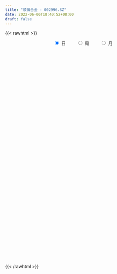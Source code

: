 ```yaml
---
title: "顺博合金 - 002996.SZ"
date: 2022-06-06T18:40:52+08:00
draft: false
---
```

{{< rawhtml >}}
    <div style="text-align: center">
        <label style="padding: 1rem;"><input style="margin-right: .5rem" type="radio" name="period" value="D" checked onclick="period_change(this)">日</label>
        <label style="padding: 1rem;"><input style="margin-right: .5rem" type="radio" name="period" value="W" onclick="period_change(this)">周</label>
        <label style="padding: 1rem;"><input style="margin-right: .5rem" type="radio" name="period" value="M" onclick="period_change(this)">月</label>
    </div>
    <div id="chart" style="height: 700px;"></div> 
    <script type="text/javascript">
        const D_v = [2733.96,729.08,572.99,708.54,6644.36,305342.7,49996.8,203120.93,155620.43,105103.65,80673.12,60086.41,136154.95,199960.83,151762.44,96057.38,71052.95,54129.95,92873.35,72675.43,66709.45,39332.47,35158.39,33979.36,33436.38,44708.33,45576.61,52160.25,48712.05,27599.07,24441.09,28839.08,30064.14,30427.24,29741.45,16918.26,20645.66,27736.25,26246.93,45329.72,25844.61,35291.08,77466.85,62648.15,37555.87,70631.22,126617.56,224898.18,146904.88,166022.27,200434.04,152338.29,140490.51,128274.13,82537.48,105362.67,79340.62,65694.83,56457.59,47836.77,110366.47,245767.55,260255.04,292910.01,308688.01,229892.31,179969.49,137395.48,149502.76,158699.51,94941.42,91974.64,83327.4,164663.15,214730.09,135499.15,107544.71,92409.7,83499.6,67931.76,212245.12,141381.23,83124.86,193374.87,162679.27,116795.17,94384.4,118614.71,90966.85,115088.71,55325.0,69348.6,56345.89,42026.91,39580.71,43647.16,55577.73,86123.73,58808.94,45896.82,42554.75,44570.16,32560.91,39983.91,34794.27,32159.32,43385.49,39933.98,51571.26,57798.31,71910.27,49515.0,56722.4,76095.3,119002.49,93887.51,70994.41,70475.38,58805.22,54331.84,85085.99,118428.87,201266.87,121940.17,87837.33,76269.12,88922.58,42641.68,21813.98,279312.67,222863.41,379098.58,163182.62,183851.33,6725.66,458722.29,301890.18,240595.05,323155.24,305208.73,259740.51,209325.82,287311.8,205174.8,232094.05,361366.07,322840.07,183612.0,150293.22,135631.64,148474.49,207967.04,149399.8,103610.27,146131.91,106962.82,100389.2,116655.8,132420.31,153964.62,140177.72,160016.17,109986.0,156276.86,172144.15,213029.06,155324.95,85905.35,142495.09,95338.56,79290.94,58597.49,65809.45,107186.51,75767.47,51614.63,54986.0,89473.12,170466.38,122364.73,100462.15,88156.91,61491.49,82150.8,68216.35,39720.98,37144.49,42909.4,38694.0,52512.2,47897.0,40804.2,26493.22,28920.31,30107.31,33468.0,36559.22,28069.91,28323.0,25658.0,39991.11,24807.0,35562.0,22951.0,29586.32,33271.07,45089.82,61063.91,75758.91,59053.0,41629.38,38597.46,45578.0,86247.31,52378.4,42616.24,52629.91,74831.4,89326.0,87520.31,132167.0,83308.49,44226.49,134845.56,95240.91,78985.0,57791.0,55229.91,48166.4,44538.0,48004.0,47296.91,71388.91,49762.91,130590.23,212202.76,190303.21,145492.44,94607.0,74235.83,85337.32,203663.83,149697.12,133772.92,149510.92,134638.52,163341.21,128226.73,111786.92,85652.9,147565.35,153758.0,181223.97,214407.53,274227.23,174231.57,95853.14,104578.63,73899.91,52635.91,80027.95,82722.22,88538.07,29968.96,58660.16,48932.0,35151.0,38671.0,35933.65,24123.99,35503.0,34781.0,31602.0,28326.87,28341.87,30446.87,42050.49,30817.71,36155.22,55783.65,37656.17,26151.0,32150.22,32083.0,23129.0,22486.0,25509.52,23175.49,20040.0,21742.0,27823.19,33848.0,34413.86,26767.66,49185.91,38152.0,32429.91,29872.0,42556.0,33186.49,58432.25,48645.04,39374.86,32936.0,34103.95,34124.05,23427.0,41928.0,42896.72,53807.0,36314.0,25861.91,26987.0,74779.95,45444.45,25492.0,61507.84,52052.0,45408.0,31284.0,26373.0,40838.0,25592.49,24002.96,25437.0,53962.41,41162.4,27131.0,27484.91,24130.96,22579.66,16440.4,27431.91,26388.91,56711.18,31124.66,28171.84,23014.75,18864.0,22996.0,31687.84,13147.0,22916.0,12294.91,23088.07,15922.82,15180.78,25457.0,38031.96,39171.82,26239.91,18391.87,25155.49,29922.0,25477.78,65448.98,44508.76,29293.0,31500.0,141103.72,153651.0,117148.91,88064.27,100931.4,92941.15,67727.49,50288.7,79102.24,54165.49,45961.63,35015.91,39417.0,64445.0,38378.88,34143.27,26654.71,27270.9,21237.9,17468.71,18294.71,16216.0,17847.0,18423.0,20618.0,27534.49,20277.0,17794.0,19537.0,17816.82,18253.0,19437.49,38490.82,23496.0,34719.2,33643.49,24902.49,28787.49,26501.97,30036.98,34827.05,29404.14,38358.31,46121.49,34539.4,28151.34,17105.0,14254.0,13263.49,33690.25,17813.07,28005.16,29886.0,14845.49,17981.16,13648.0,49203.0,63740.0,38941.0,24265.0,22589.0,21002.0,15239.71,17169.0,21390.0,27899.63,43266.0]
const D_histogram = [0.0,0.0772193732,0.2062725075,0.3695131967,0.5537169139,0.6763238911,0.5966393858,0.4223359555,0.1879674277,-0.0013535629,-0.1244322536,-0.2069140791,-0.1698104141,-0.121852194,-0.1286772997,-0.1557867585,-0.1555432663,-0.1709989093,-0.1497839733,-0.1657057901,-0.2030537026,-0.2546013202,-0.2785813535,-0.2712651867,-0.2351639523,-0.1855681786,-0.1552182995,-0.115832409,-0.1102360112,-0.1092677424,-0.1046202438,-0.0842701448,-0.0613344434,-0.0372024938,-0.0460480121,-0.0501056301,-0.0380718444,-0.0209635724,-0.0244981334,-0.0694480473,-0.1065710117,-0.0861832974,-0.0210486829,0.0413243366,0.0666937265,0.1273766485,0.1690695704,0.2473431036,0.2373021837,0.238263348,0.2857320974,0.2385958841,0.2317312884,0.201438429,0.1607809538,0.1236883142,0.0694327622,0.0013621538,-0.0392551865,-0.0834210107,-0.0232827849,0.107428016,0.284848063,0.3584265909,0.4311683086,0.3479798826,0.2229557057,0.1115788654,0.0692233493,-0.0733126393,-0.1886759545,-0.2505360962,-0.2967456577,-0.2234715152,-0.1284168944,-0.0767314083,-0.0930540062,-0.1132825854,-0.1786749367,-0.1211210504,-0.0198803333,-0.0662744373,0.0022346224,0.0108928035,0.0300603349,0.0087928981,-0.0392762664,-0.0472898368,-0.1209287285,-0.2583678254,-0.3348282088,-0.3504280491,-0.3798720519,-0.3696352811,-0.3316688183,-0.2979778988,-0.2393358399,-0.1650308026,-0.1431398187,-0.1159934902,-0.0867118963,-0.0912526767,-0.1095267046,-0.1288191114,-0.1066015687,-0.0816242901,-0.0624223407,-0.06302082,-0.0439459819,0.0082579433,0.0746420411,0.0901043639,0.1319844053,0.1809063778,0.2280743202,0.2634923019,0.2310143404,0.2088488448,0.1734112937,0.1719608358,0.1895824014,0.2095057973,0.2523243715,0.2383885808,0.1916201616,0.0892735788,0.1040340108,0.1994802666,0.3496133768,0.3741082193,0.4740719776,0.6258664217,0.8122507233,1.0220951301,1.2473538102,1.4829386937,1.3467818448,1.0008377578,0.8640888519,0.5866899423,0.2005154974,-0.0598282362,-0.1949726999,-0.3819619622,-0.363582802,-0.2836260275,-0.2917867135,-0.4179025429,-0.5580562021,-0.6243610017,-0.733930057,-0.6947211111,-0.7203626139,-0.7089984327,-0.6568269916,-0.6249885867,-0.5927373719,-0.5554616964,-0.4812632908,-0.3643789576,-0.3887717311,-0.3329853567,-0.3318561574,-0.2449488125,-0.1631581172,-0.0138235052,-0.0137454071,-0.0286954393,-0.0164778126,-0.0414417732,-0.0761819699,-0.0869751773,-0.1068837329,-0.2046086765,-0.2331990887,-0.2528031197,-0.2383673771,-0.1785589097,-0.0604929756,0.0006060748,0.0687438096,0.080766961,0.0721204601,0.0808018105,0.0250380011,-0.0242184333,-0.0597389259,-0.0604010839,-0.0581876347,-0.0286281562,-0.0689286932,-0.1367065253,-0.1738077979,-0.1580698888,-0.1275470842,-0.0903430969,-0.0660120975,-0.0630000098,-0.03954115,-0.0369532881,-0.0717491115,-0.0845927079,-0.1211015856,-0.1326011107,-0.1039076737,-0.0659674602,-0.0151356089,0.0277445694,0.0926858331,0.1155084953,0.135361254,0.116265413,0.1168893987,0.1525486239,0.1620015357,0.1248079412,0.1404527637,0.1753119019,0.1848875409,0.2204504403,0.2635531675,0.1566354658,0.1932319604,0.2440311963,0.2271229454,0.1387895276,0.1050907721,0.040154439,0.0119202081,-0.0365293043,-0.0848154762,-0.0990040616,-0.0589426691,-0.0564054371,0.0617304386,0.1330304659,0.2219879531,0.1509176143,0.0205790088,-0.0495010539,0.020891685,0.1111364941,0.1316207383,0.1459353787,0.1661490205,0.1541601838,0.0207944845,-0.0266271024,-0.100596941,-0.1207294372,-0.0866418855,-0.0316468891,0.0304508065,0.0515560109,0.1255161195,0.0644300742,0.0130143576,-0.0628597351,-0.0835727784,-0.0926863656,-0.1289403532,-0.2036235785,-0.317797864,-0.3664137109,-0.4471363412,-0.4699800167,-0.4427904225,-0.3782752922,-0.3522354902,-0.301733911,-0.2257344712,-0.1563682871,-0.0886960047,-0.0484051225,-0.0221727481,0.0105160103,-0.0017111328,0.0083319519,0.0056228765,-0.0419640522,-0.0940294909,-0.102562293,-0.0722796152,-0.055466943,-0.0242394015,-0.0008748913,0.0067657614,0.0328529975,0.0588489538,0.0839289946,0.1056525758,0.1232546268,0.145366028,0.1496680687,0.1830842082,0.1891834742,0.2048517275,0.2099131431,0.2209843454,0.2245275007,0.2443527461,0.2306674304,0.19680819,0.1643942489,0.1405924644,0.0969506609,0.0710200951,0.0478153944,0.0108340683,0.0271203536,0.0158895749,0.0173202794,0.017638007,0.0318793485,0.0170142824,0.0076207151,0.0193624037,0.0092300733,-0.0102732925,-0.0333280747,-0.0413698689,-0.0803292633,-0.1090002128,-0.1192603259,-0.1146185065,-0.075091472,-0.0577196425,-0.0384207789,-0.0360689665,-0.0252350157,-0.0306548719,-0.0248484839,-0.0052335062,0.0175528701,0.0506651613,0.0430877174,0.044129114,0.0306339864,0.0278105618,0.004957158,-0.0394747603,-0.0656563824,-0.1139766595,-0.1306223773,-0.1332647271,-0.1139242507,-0.0828359214,-0.035614341,0.0206013409,0.0724405348,0.0892979026,0.0990965364,0.0845860718,0.1019939035,0.1044391311,0.1277723463,0.1256691176,0.1240392407,0.1244233118,0.1544839156,0.1590976104,0.1714079148,0.1396430573,0.1256338218,0.1110761524,0.067328582,0.036781337,-0.0407724157,-0.1155507401,-0.1244175091,-0.1390870565,-0.1811965525,-0.2736223355,-0.295751967,-0.2828361851,-0.2390525699,-0.1904354877,-0.1523906085,-0.1168756378,-0.0890089716,-0.0703849448,-0.0558171995,-0.0584681856,-0.0422831836,-0.025255048,-0.0225734204,-0.0066368495,-0.0183123469,-0.0287718214,-0.0544478291,-0.0499005905,-0.0239819402,-0.0012883812,0.0328751184,0.0634274453,0.0816738956,0.0961700134,0.0786184454,0.0851169151,0.0110665042,-0.0770667539,-0.0945644595,-0.0621891424,-0.0147878697,0.0255403465,0.0413940785,0.0665093193,0.083197791,0.1075799512,0.1231356607,0.1148322455,0.1159986582,0.1125642198,0.1131894823,0.1096867613,0.1392682121,0.1621909862,0.1315056673,0.120220989,0.1016303341,0.0766506448,0.0570975032,0.0456695475,0.0455728729,0.0569468602,0.0939296988]
const D_fast = [0.0,0.0965242165,0.2771454777,0.5327644661,0.8553974118,1.1470853617,1.2165607029,1.1478412614,0.9604645906,0.7708052093,0.6166184552,0.4824081098,0.4770591714,0.494554343,0.4555599123,0.3895037639,0.3508614395,0.2926560692,0.2764250119,0.2190767475,0.1309654093,0.0157674617,-0.07785791,-0.1383580398,-0.1610477935,-0.1578440644,-0.1662987603,-0.155870972,-0.177833577,-0.2041822438,-0.2256898062,-0.2264072433,-0.2188051528,-0.2039738266,-0.2243313479,-0.2409153735,-0.2383995488,-0.22653217,-0.2361912644,-0.29850319,-0.3622689074,-0.3634270175,-0.3035545736,-0.23085047,-0.1888076485,-0.0962805644,-0.0123202499,0.1277890592,0.1770736853,0.2376006865,0.3565024603,0.369015218,0.4200834444,0.4401501923,0.4396879555,0.4335173945,0.396620033,0.3288899631,0.2784588262,0.2134377493,0.2677552789,0.4253230838,0.6739551465,0.8371403221,1.017674117,1.0214806616,0.9521954112,0.8687132872,0.8436636085,0.6827994601,0.5202671562,0.3957729905,0.2753770145,0.2927832783,0.3557336754,0.3882363094,0.34865021,0.3001009844,0.190039899,0.2173135227,0.3135841564,0.2506214431,0.3196891585,0.3310705404,0.3577531555,0.3386839433,0.2807957122,0.2609596825,0.1570886088,-0.0449424445,-0.2051098801,-0.3083167327,-0.4327287485,-0.5149007979,-0.5598515398,-0.6006550949,-0.601846996,-0.5687996593,-0.5826936301,-0.5845456742,-0.5769420543,-0.6042960039,-0.649951708,-0.7014488926,-0.7058817421,-0.701310536,-0.6977141718,-0.714067856,-0.7059795134,-0.6517111024,-0.5666664943,-0.5286780806,-0.4538019379,-0.3596533709,-0.2554668485,-0.1541757913,-0.1289001676,-0.0988534521,-0.0909381797,-0.0493984287,0.0156187373,0.0879185825,0.1938182495,0.239479604,0.2406162253,0.1605880371,0.2013569719,0.3466732943,0.5842097487,0.7022316461,0.9207133987,1.2289744483,1.6184214307,2.08378962,2.6208867527,3.2272063096,3.4277449219,3.3320102743,3.4112835814,3.2805571573,2.9445115868,2.6692107941,2.4853231554,2.2028434026,2.1303268623,2.13937713,2.0582697656,1.8276783004,1.5480105907,1.3256155407,1.0325639712,0.8980926393,0.692360483,0.526475056,0.4144397492,0.2900310075,0.1740978793,0.0725081306,0.0263907135,0.0521803074,-0.0694053989,-0.0968653637,-0.1787002038,-0.1530300619,-0.112028896,0.0338498397,0.0304915861,0.008367694,0.0164658676,-0.0188585363,-0.0726442255,-0.1051812273,-0.1518107161,-0.3006878288,-0.3875780131,-0.470382824,-0.5155389257,-0.5003701858,-0.3974274956,-0.3361769265,-0.2508532392,-0.2186383477,-0.2092547335,-0.1803729305,-0.2298772396,-0.2851882824,-0.3356435064,-0.3514059354,-0.3637393948,-0.3413369554,-0.3988696657,-0.5008241292,-0.5813773512,-0.6051569143,-0.6065208807,-0.5919026677,-0.5840746926,-0.5968126074,-0.5832390352,-0.5898894952,-0.6426225965,-0.6766143699,-0.7433986439,-0.7880484468,-0.7853319282,-0.7638835798,-0.7168356306,-0.66701931,-0.5789065881,-0.527206802,-0.4735137298,-0.4635432176,-0.4336968821,-0.359900501,-0.3099472053,-0.3159388145,-0.2651808011,-0.1864936874,-0.1306961632,-0.0400206537,0.0689703654,0.0012115301,0.0861160149,0.1979230498,0.2377955353,0.1841594993,0.1767334369,0.1218357135,0.0965815347,0.0389996962,-0.0304903448,-0.0694299456,-0.0441042204,-0.0556683477,0.0779001377,0.1824577814,0.3269122569,0.2935713217,0.1683774685,0.0859221422,0.1615378024,0.279566735,0.3329561638,0.3837546489,0.4455055458,0.4720567551,0.3438896769,0.2898113144,0.1906922405,0.140377385,0.1528044653,0.1998877395,0.2695981367,0.3035923439,0.4089314823,0.3639529556,0.3157908283,0.2242018018,0.1825955639,0.1503103854,0.0818213095,-0.0437678105,-0.2373915619,-0.3776108366,-0.5701175522,-0.7104562319,-0.7939642433,-0.824017936,-0.8860370066,-0.9109689051,-0.8914030831,-0.8611289709,-0.8156306895,-0.787441088,-0.7667519007,-0.7314341397,-0.744089066,-0.7319629933,-0.7332663496,-0.7913442914,-0.8669171028,-0.9010904782,-0.8888777041,-0.8859317677,-0.8607640765,-0.8376182892,-0.8282861961,-0.7939857106,-0.7532775159,-0.7072152264,-0.6590785013,-0.6106627936,-0.5522098854,-0.5104908275,-0.431303636,-0.3779085015,-0.3110273163,-0.2534876149,-0.1871703262,-0.1274952957,-0.0465818639,-0.002600322,0.0127424852,0.0214271063,0.0327734379,0.0133692996,0.0051937576,-0.0060570945,-0.0403299035,-0.0172635298,-0.0245219148,-0.0187611405,-0.0140339111,0.0081772675,-0.002434228,-0.0099226165,0.0066596731,-0.0011651391,-0.0232368279,-0.0546236289,-0.0730078902,-0.1320496005,-0.1879706032,-0.2280457978,-0.252058605,-0.2313044385,-0.2283625196,-0.2186688507,-0.2253342799,-0.2208090831,-0.2338926573,-0.2342983903,-0.2159917891,-0.1888171952,-0.1430386137,-0.1398441283,-0.1277704531,-0.1336070842,-0.1294778683,-0.1510919827,-0.205392591,-0.2479883087,-0.3248027508,-0.3741040629,-0.4100625944,-0.4192031807,-0.4088238318,-0.3705058367,-0.3091398195,-0.239190492,-0.2000086485,-0.1654358806,-0.1587998273,-0.1158935197,-0.0873385092,-0.0320622075,-0.0027481568,0.0266317765,0.0581216755,0.1268032582,0.1711913556,0.2263536387,0.2294995456,0.2468987655,0.2601101342,0.2331947094,0.2118427986,0.124095942,0.0204299325,-0.0195412137,-0.0689825253,-0.1563911595,-0.3172225263,-0.4132901495,-0.4710834139,-0.4870629412,-0.486054731,-0.4861075038,-0.4798114426,-0.4741970192,-0.4731692286,-0.4725557833,-0.4898238157,-0.4842096096,-0.473495236,-0.4764569635,-0.462179605,-0.4784331891,-0.4960856189,-0.535373584,-0.5433014929,-0.5233783276,-0.501006864,-0.4586245848,-0.4122153965,-0.3735504724,-0.3350118512,-0.3329088078,-0.3051311094,-0.3764148942,-0.4838148409,-0.5249536612,-0.5081256298,-0.4644213245,-0.4177080217,-0.39150577,-0.3497631994,-0.31227528,-0.2609981319,-0.2146585073,-0.1942538611,-0.1640877838,-0.1393811673,-0.1104585342,-0.0865395649,-0.0221410611,0.0413294596,0.0435205575,0.0622911264,0.0691080551,0.063291027,0.0580122612,0.0580016923,0.0692982359,0.0949089383,0.1553742016]
const D_slow = [0.0,0.0193048433,0.0708729702,0.1632512694,0.3016804978,0.4707614706,0.6199213171,0.7255053059,0.7724971629,0.7721587722,0.7410507088,0.689322189,0.6468695855,0.616406537,0.584237212,0.5452905224,0.5064047058,0.4636549785,0.4262089852,0.3847825376,0.334019112,0.2703687819,0.2007234435,0.1329071469,0.0741161588,0.0277241141,-0.0110804607,-0.040038563,-0.0675975658,-0.0949145014,-0.1210695623,-0.1421370985,-0.1574707094,-0.1667713328,-0.1782833359,-0.1908097434,-0.2003277045,-0.2055685976,-0.2116931309,-0.2290551428,-0.2556978957,-0.27724372,-0.2825058907,-0.2721748066,-0.255501375,-0.2236572129,-0.1813898203,-0.1195540444,-0.0602284984,-0.0006626615,0.0707703629,0.1304193339,0.188352156,0.2387117633,0.2789070017,0.3098290803,0.3271872708,0.3275278093,0.3177140127,0.29685876,0.2910380638,0.3178950678,0.3891070835,0.4787137312,0.5865058084,0.673500779,0.7292397054,0.7571344218,0.7744402591,0.7561120993,0.7089431107,0.6463090866,0.5721226722,0.5162547934,0.4841505698,0.4649677177,0.4417042162,0.4133835698,0.3687148357,0.3384345731,0.3334644897,0.3168958804,0.317454536,0.3201777369,0.3276928206,0.3298910452,0.3200719786,0.3082495194,0.2780173372,0.2134253809,0.1297183287,0.0421113164,-0.0528566966,-0.1452655168,-0.2281827214,-0.3026771961,-0.3625111561,-0.4037688567,-0.4395538114,-0.468552184,-0.490230158,-0.5130433272,-0.5404250034,-0.5726297812,-0.5992801734,-0.6196862459,-0.6352918311,-0.6510470361,-0.6620335315,-0.6599690457,-0.6413085354,-0.6187824445,-0.5857863431,-0.5405597487,-0.4835411687,-0.4176680932,-0.3599145081,-0.3077022969,-0.2643494734,-0.2213592645,-0.1739636641,-0.1215872148,-0.0585061219,0.0010910233,0.0489960637,0.0713144584,0.0973229611,0.1471930277,0.2345963719,0.3281234268,0.4466414212,0.6031080266,0.8061707074,1.0616944899,1.3735329425,1.7442676159,2.0809630771,2.3311725165,2.5471947295,2.6938672151,2.7439960894,2.7290390304,2.6802958554,2.5848053648,2.4939096643,2.4230031574,2.3500564791,2.2455808433,2.1060667928,1.9499765424,1.7664940282,1.5928137504,1.4127230969,1.2354734887,1.0712667408,0.9150195942,0.7668352512,0.6279698271,0.5076540044,0.416559265,0.3193663322,0.236119993,0.1531559536,0.0919187505,0.0511292212,0.0476733449,0.0442369932,0.0370631333,0.0329436802,0.0225832369,0.0035377444,-0.0182060499,-0.0449269832,-0.0960791523,-0.1543789245,-0.2175797044,-0.2771715486,-0.3218112761,-0.33693452,-0.3367830013,-0.3195970489,-0.2994053086,-0.2813751936,-0.261174741,-0.2549152407,-0.260969849,-0.2759045805,-0.2910048515,-0.3055517602,-0.3127087992,-0.3299409725,-0.3641176038,-0.4075695533,-0.4470870255,-0.4789737965,-0.5015595708,-0.5180625952,-0.5338125976,-0.5436978851,-0.5529362071,-0.570873485,-0.592021662,-0.6222970584,-0.6554473361,-0.6814242545,-0.6979161195,-0.7017000218,-0.6947638794,-0.6715924211,-0.6427152973,-0.6088749838,-0.5798086306,-0.5505862809,-0.5124491249,-0.471948741,-0.4407467557,-0.4056335648,-0.3618055893,-0.3155837041,-0.260471094,-0.1945828021,-0.1554239357,-0.1071159456,-0.0461081465,0.0106725898,0.0453699717,0.0716426648,0.0816812745,0.0846613266,0.0755290005,0.0543251314,0.029574116,0.0148384487,0.0007370894,0.0161696991,0.0494273156,0.1049243038,0.1426537074,0.1477984596,0.1354231961,0.1406461174,0.1684302409,0.2013354255,0.2378192702,0.2793565253,0.3178965713,0.3230951924,0.3164384168,0.2912891815,0.2611068222,0.2394463508,0.2315346286,0.2391473302,0.2520363329,0.2834153628,0.2995228814,0.3027764708,0.287061537,0.2661683424,0.242996751,0.2107616627,0.159855768,0.080406302,-0.0111971257,-0.122981211,-0.2404762152,-0.3511738208,-0.4457426438,-0.5338015164,-0.6092349941,-0.6656686119,-0.7047606837,-0.7269346849,-0.7390359655,-0.7445791525,-0.74195015,-0.7423779332,-0.7402949452,-0.7388892261,-0.7493802391,-0.7728876119,-0.7985281851,-0.8165980889,-0.8304648247,-0.836524675,-0.8367433979,-0.8350519575,-0.8268387081,-0.8121264697,-0.791144221,-0.7647310771,-0.7339174204,-0.6975759134,-0.6601588962,-0.6143878442,-0.5670919756,-0.5158790438,-0.463400758,-0.4081546716,-0.3520227964,-0.2909346099,-0.2332677523,-0.1840657048,-0.1429671426,-0.1078190265,-0.0835813613,-0.0658263375,-0.0538724889,-0.0511639718,-0.0443838834,-0.0404114897,-0.0360814199,-0.0316719181,-0.023702081,-0.0194485104,-0.0175433316,-0.0127027307,-0.0103952124,-0.0129635355,-0.0212955542,-0.0316380214,-0.0517203372,-0.0789703904,-0.1087854719,-0.1374400985,-0.1562129665,-0.1706428771,-0.1802480718,-0.1892653135,-0.1955740674,-0.2032377854,-0.2094499064,-0.2107582829,-0.2063700654,-0.193703775,-0.1829318457,-0.1718995672,-0.1642410706,-0.1572884301,-0.1560491406,-0.1659178307,-0.1823319263,-0.2108260912,-0.2434816855,-0.2767978673,-0.30527893,-0.3259879104,-0.3348914956,-0.3297411604,-0.3116310267,-0.2893065511,-0.264532417,-0.243385899,-0.2178874232,-0.1917776404,-0.1598345538,-0.1284172744,-0.0974074642,-0.0663016363,-0.0276806574,0.0120937452,0.0549457239,0.0898564883,0.1212649437,0.1490339818,0.1658661273,0.1750614616,0.1648683577,0.1359806726,0.1048762954,0.0701045312,0.0248053931,-0.0436001908,-0.1175381825,-0.1882472288,-0.2480103713,-0.2956192432,-0.3337168953,-0.3629358048,-0.3851880477,-0.4027842839,-0.4167385837,-0.4313556301,-0.441926426,-0.448240188,-0.4538835431,-0.4555427555,-0.4601208422,-0.4673137976,-0.4809257548,-0.4934009025,-0.4993963875,-0.4997184828,-0.4914997032,-0.4756428419,-0.455224368,-0.4311818646,-0.4115272533,-0.3902480245,-0.3874813984,-0.4067480869,-0.4303892018,-0.4459364874,-0.4496334548,-0.4432483682,-0.4328998486,-0.4162725187,-0.395473071,-0.3685780832,-0.337794168,-0.3090861066,-0.2800864421,-0.2519453871,-0.2236480165,-0.1962263262,-0.1614092732,-0.1208615266,-0.0879851098,-0.0579298626,-0.032522279,-0.0133596178,0.000914758,0.0123321448,0.0237253631,0.0379620781,0.0614445028]
const D_data = [['2020-08-28', 10.09, 12.11, 10.09, 12.11],['2020-08-31', 13.32, 13.32, 13.32, 13.32],['2020-09-01', 14.65, 14.65, 14.65, 14.65],['2020-09-02', 16.12, 16.12, 16.12, 16.12],['2020-09-03', 17.73, 17.73, 17.73, 17.73],['2020-09-04', 19.5, 18.34, 16.68, 19.5],['2020-09-07', 16.8, 16.51, 16.51, 17.0],['2020-09-08', 14.86, 15.14, 14.86, 16.11],['2020-09-09', 14.38, 13.63, 13.63, 14.7],['2020-09-10', 13.64, 13.23, 13.01, 14.07],['2020-09-11', 13.15, 13.27, 12.62, 13.45],['2020-09-14', 13.08, 13.19, 13.03, 13.41],['2020-09-15', 13.19, 14.51, 13.13, 14.51],['2020-09-16', 14.59, 14.85, 13.78, 15.82],['2020-09-17', 14.5, 14.26, 14.1, 15.22],['2020-09-18', 14.0, 13.88, 13.61, 14.02],['2020-09-21', 14.06, 14.1, 13.8, 14.13],['2020-09-22', 13.9, 13.8, 13.73, 14.13],['2020-09-23', 13.88, 14.21, 13.88, 14.48],['2020-09-24', 13.92, 13.69, 13.42, 14.24],['2020-09-25', 13.75, 13.18, 13.0, 13.82],['2020-09-28', 13.17, 12.62, 12.56, 13.26],['2020-09-29', 12.75, 12.58, 12.55, 12.97],['2020-09-30', 12.47, 12.73, 12.41, 12.88],['2020-10-09', 12.9, 13.02, 12.87, 13.25],['2020-10-12', 13.1, 13.26, 13.03, 13.26],['2020-10-13', 13.2, 13.1, 12.94, 13.25],['2020-10-14', 13.18, 13.29, 13.02, 13.32],['2020-10-15', 13.36, 12.89, 12.84, 13.36],['2020-10-16', 12.88, 12.75, 12.66, 12.94],['2020-10-19', 12.78, 12.71, 12.62, 12.89],['2020-10-20', 12.67, 12.88, 12.51, 12.9],['2020-10-21', 12.86, 12.95, 12.85, 13.04],['2020-10-22', 12.94, 13.03, 12.58, 13.09],['2020-10-23', 13.04, 12.6, 12.6, 13.05],['2020-10-26', 12.54, 12.56, 12.4, 12.66],['2020-10-27', 12.61, 12.72, 12.48, 12.79],['2020-10-28', 12.75, 12.81, 12.52, 12.86],['2020-10-29', 12.6, 12.54, 12.52, 12.76],['2020-10-30', 12.56, 11.82, 11.7, 12.59],['2020-11-02', 11.82, 11.59, 11.4, 11.88],['2020-11-03', 11.62, 12.15, 11.58, 12.24],['2020-11-04', 12.2, 12.86, 12.13, 13.07],['2020-11-05', 12.89, 13.14, 12.75, 13.3],['2020-11-06', 13.2, 12.92, 12.76, 13.28],['2020-11-09', 13.05, 13.64, 13.05, 13.74],['2020-11-10', 13.64, 13.77, 13.48, 14.46],['2020-11-11', 13.75, 14.7, 13.3, 15.15],['2020-11-12', 14.15, 13.96, 13.54, 14.47],['2020-11-13', 13.57, 14.26, 13.09, 14.62],['2020-11-16', 14.5, 15.19, 14.3, 15.68],['2020-11-17', 14.98, 14.23, 14.13, 14.98],['2020-11-18', 13.89, 14.8, 13.86, 14.97],['2020-11-19', 14.92, 14.61, 14.02, 15.0],['2020-11-20', 14.4, 14.47, 14.12, 14.68],['2020-11-23', 14.52, 14.46, 14.35, 14.88],['2020-11-24', 14.05, 14.12, 13.81, 14.26],['2020-11-25', 14.35, 13.69, 13.59, 14.46],['2020-11-26', 13.6, 13.77, 13.38, 13.83],['2020-11-27', 13.65, 13.49, 13.21, 13.74],['2020-11-30', 13.5, 14.84, 13.42, 14.84],['2020-12-01', 15.33, 16.32, 15.1, 16.32],['2020-12-02', 17.2, 17.95, 16.66, 17.95],['2020-12-03', 16.6, 17.65, 16.18, 18.78],['2020-12-04', 16.8, 18.43, 16.12, 19.42],['2020-12-07', 17.22, 16.85, 16.8, 18.16],['2020-12-08', 17.03, 16.09, 16.06, 17.27],['2020-12-09', 15.8, 15.86, 15.66, 16.5],['2020-12-10', 15.6, 16.49, 15.3, 16.55],['2020-12-11', 16.51, 14.84, 14.84, 16.59],['2020-12-14', 14.3, 14.48, 14.05, 14.78],['2020-12-15', 14.68, 14.59, 14.1, 14.77],['2020-12-16', 14.42, 14.36, 14.12, 14.98],['2020-12-17', 14.29, 15.8, 14.18, 15.8],['2020-12-18', 16.24, 16.46, 15.91, 16.79],['2020-12-21', 16.22, 16.3, 15.8, 16.61],['2020-12-22', 15.92, 15.54, 15.5, 16.1],['2020-12-23', 15.57, 15.37, 15.03, 15.73],['2020-12-24', 15.3, 14.51, 14.36, 15.3],['2020-12-25', 14.7, 15.96, 14.4, 15.96],['2020-12-28', 16.81, 16.93, 16.05, 17.39],['2020-12-29', 16.73, 15.24, 15.24, 16.89],['2020-12-30', 15.31, 16.76, 15.31, 16.76],['2020-12-31', 17.15, 16.27, 16.09, 17.15],['2021-01-04', 16.15, 16.54, 16.03, 16.89],['2021-01-05', 16.38, 16.09, 15.76, 16.48],['2021-01-06', 16.14, 15.6, 15.36, 16.7],['2021-01-07', 15.27, 15.96, 14.83, 16.36],['2021-01-08', 15.67, 14.89, 14.5, 15.7],['2021-01-11', 14.65, 13.4, 13.4, 14.65],['2021-01-12', 13.0, 13.37, 12.88, 13.55],['2021-01-13', 13.4, 13.62, 13.31, 14.1],['2021-01-14', 13.3, 13.03, 12.67, 13.3],['2021-01-15', 12.88, 13.16, 12.88, 13.31],['2021-01-18', 13.07, 13.33, 13.0, 13.5],['2021-01-19', 13.43, 13.18, 13.09, 13.62],['2021-01-20', 13.27, 13.48, 13.0, 13.7],['2021-01-21', 13.35, 13.82, 13.25, 14.5],['2021-01-22', 13.17, 13.24, 13.17, 13.55],['2021-01-25', 13.15, 13.27, 13.02, 13.68],['2021-01-26', 13.2, 13.3, 13.01, 13.49],['2021-01-27', 13.3, 12.8, 12.6, 13.3],['2021-01-28', 12.5, 12.41, 12.36, 12.82],['2021-01-29', 12.57, 12.12, 11.88, 12.63],['2021-02-01', 12.12, 12.47, 12.03, 12.49],['2021-02-02', 12.38, 12.47, 12.33, 12.56],['2021-02-03', 12.49, 12.37, 12.16, 13.0],['2021-02-04', 12.15, 12.03, 11.71, 12.26],['2021-02-05', 12.06, 12.19, 12.02, 12.88],['2021-02-08', 12.21, 12.69, 12.11, 12.97],['2021-02-09', 12.68, 13.13, 12.5, 13.19],['2021-02-10', 13.06, 12.69, 12.6, 13.06],['2021-02-18', 13.2, 13.18, 12.96, 13.28],['2021-02-19', 13.07, 13.56, 13.0, 13.68],['2021-02-22', 14.1, 13.89, 13.73, 14.8],['2021-02-23', 13.51, 14.1, 13.43, 14.44],['2021-02-24', 13.8, 13.4, 13.25, 13.98],['2021-02-25', 13.78, 13.51, 13.41, 14.02],['2021-02-26', 12.98, 13.3, 12.75, 13.8],['2021-03-01', 13.42, 13.73, 13.35, 13.77],['2021-03-02', 13.63, 14.13, 13.16, 14.16],['2021-03-03', 14.6, 14.4, 14.21, 14.96],['2021-03-04', 14.3, 15.03, 14.3, 15.84],['2021-03-05', 14.44, 14.59, 14.09, 15.14],['2021-03-08', 14.7, 14.19, 14.1, 15.29],['2021-03-09', 14.32, 13.21, 13.03, 14.36],['2021-03-10', 13.25, 14.53, 13.0, 14.53],['2021-03-11', 15.98, 15.98, 15.98, 15.98],['2021-03-12', 17.58, 17.58, 17.58, 17.58],['2021-03-15', 17.0, 16.81, 16.0, 18.14],['2021-03-16', 17.66, 18.49, 17.6, 18.49],['2021-03-17', 19.12, 20.34, 17.6, 20.34],['2021-03-18', 21.5, 22.37, 21.35, 22.37],['2021-03-19', 24.6, 24.61, 23.31, 24.61],['2021-03-22', 27.07, 27.07, 27.07, 27.07],['2021-03-23', 29.43, 29.77, 27.61, 29.78],['2021-03-24', 26.79, 26.79, 26.79, 28.45],['2021-03-25', 25.0, 24.11, 24.11, 25.6],['2021-03-26', 23.81, 26.52, 23.01, 26.52],['2021-03-29', 24.71, 24.59, 24.4, 26.5],['2021-03-30', 23.17, 22.13, 22.13, 23.5],['2021-03-31', 22.0, 22.4, 21.51, 23.3],['2021-04-01', 21.82, 23.18, 21.27, 24.5],['2021-04-02', 22.6, 21.8, 21.51, 22.81],['2021-04-06', 21.75, 23.98, 21.75, 23.98],['2021-04-07', 24.7, 25.11, 23.66, 26.3],['2021-04-08', 23.85, 24.31, 22.6, 26.62],['2021-04-09', 23.35, 22.51, 22.39, 23.75],['2021-04-12', 22.2, 21.53, 21.11, 22.2],['2021-04-13', 21.49, 21.71, 21.49, 22.5],['2021-04-14', 20.97, 20.41, 19.97, 21.2],['2021-04-15', 20.75, 21.75, 19.8, 22.4],['2021-04-16', 21.29, 20.62, 20.41, 21.32],['2021-04-19', 20.11, 20.66, 19.86, 20.88],['2021-04-20', 21.12, 20.96, 20.66, 21.68],['2021-04-21', 20.3, 20.56, 20.05, 21.21],['2021-04-22', 20.72, 20.37, 20.31, 21.25],['2021-04-23', 20.13, 20.26, 19.35, 20.65],['2021-04-26', 20.19, 20.69, 19.9, 21.62],['2021-04-27', 20.66, 21.47, 20.5, 21.6],['2021-04-28', 20.99, 19.7, 19.32, 20.99],['2021-04-29', 19.32, 20.54, 19.31, 21.6],['2021-04-30', 20.47, 19.77, 19.5, 20.7],['2021-05-06', 20.12, 20.87, 20.12, 21.36],['2021-05-07', 21.66, 21.11, 20.86, 21.88],['2021-05-10', 21.2, 22.52, 20.65, 22.97],['2021-05-11', 21.5, 21.05, 20.28, 21.52],['2021-05-12', 20.5, 20.81, 20.13, 21.0],['2021-05-13', 21.3, 21.13, 21.07, 22.2],['2021-05-14', 21.14, 20.61, 20.3, 21.16],['2021-05-17', 20.3, 20.28, 19.55, 20.44],['2021-05-18', 20.47, 20.39, 20.04, 20.75],['2021-05-19', 20.14, 20.11, 19.9, 20.5],['2021-05-20', 19.39, 18.68, 18.35, 19.4],['2021-05-21', 18.36, 19.01, 18.36, 19.65],['2021-05-24', 19.0, 18.77, 18.55, 19.0],['2021-05-25', 18.6, 18.95, 18.38, 19.2],['2021-05-26', 18.96, 19.51, 18.87, 19.62],['2021-05-27', 19.36, 20.58, 19.07, 21.31],['2021-05-28', 20.89, 20.28, 20.19, 21.26],['2021-05-31', 20.11, 20.7, 19.92, 20.92],['2021-06-01', 20.51, 20.23, 19.72, 20.57],['2021-06-02', 20.22, 20.0, 19.74, 20.29],['2021-06-03', 20.2, 20.24, 19.91, 20.62],['2021-06-04', 19.89, 19.31, 19.25, 19.89],['2021-06-07', 19.34, 19.07, 19.0, 19.5],['2021-06-08', 19.02, 18.94, 18.79, 19.23],['2021-06-09', 18.96, 19.19, 18.77, 19.4],['2021-06-10', 19.09, 19.14, 19.01, 19.29],['2021-06-11', 19.17, 19.49, 19.15, 19.64],['2021-06-15', 19.45, 18.5, 18.5, 19.45],['2021-06-16', 18.36, 17.73, 17.69, 18.5],['2021-06-17', 17.6, 17.65, 17.41, 17.93],['2021-06-18', 17.66, 18.06, 17.42, 18.14],['2021-06-21', 17.91, 18.19, 17.82, 18.29],['2021-06-22', 18.18, 18.3, 18.08, 18.56],['2021-06-23', 18.33, 18.17, 17.9, 18.43],['2021-06-24', 18.03, 17.85, 17.8, 18.2],['2021-06-25', 17.77, 18.06, 17.67, 18.14],['2021-06-28', 18.01, 17.76, 17.58, 18.06],['2021-06-29', 17.76, 17.08, 17.01, 17.87],['2021-06-30', 17.08, 17.08, 16.9, 17.24],['2021-07-01', 17.08, 16.48, 16.46, 17.08],['2021-07-02', 16.4, 16.47, 16.33, 16.62],['2021-07-05', 16.47, 16.83, 16.47, 16.95],['2021-07-06', 16.83, 16.96, 16.73, 17.15],['2021-07-07', 16.81, 17.23, 16.81, 17.69],['2021-07-08', 17.05, 17.29, 17.0, 18.02],['2021-07-09', 17.01, 17.81, 16.81, 18.0],['2021-07-12', 18.03, 17.51, 17.42, 18.05],['2021-07-13', 17.51, 17.6, 17.25, 17.75],['2021-07-14', 17.76, 17.13, 17.11, 17.82],['2021-07-15', 17.28, 17.34, 16.68, 17.35],['2021-07-16', 17.35, 17.91, 17.25, 18.98],['2021-07-19', 17.87, 17.76, 17.71, 18.28],['2021-07-20', 17.59, 17.15, 17.0, 17.59],['2021-07-21', 17.53, 17.8, 17.33, 17.86],['2021-07-22', 18.1, 18.25, 17.73, 18.35],['2021-07-23', 18.5, 18.15, 18.1, 18.89],['2021-07-26', 18.41, 18.72, 17.51, 18.79],['2021-07-27', 18.9, 19.19, 18.52, 19.5],['2021-07-28', 18.8, 17.28, 17.27, 18.9],['2021-07-29', 17.28, 19.01, 17.28, 19.01],['2021-07-30', 20.02, 19.59, 19.13, 20.08],['2021-08-02', 19.55, 19.02, 18.49, 19.63],['2021-08-03', 19.0, 17.99, 17.89, 19.05],['2021-08-04', 17.99, 18.45, 17.92, 18.48],['2021-08-05', 18.34, 17.86, 17.61, 18.34],['2021-08-06', 17.87, 18.1, 17.68, 18.43],['2021-08-09', 17.99, 17.64, 17.31, 17.99],['2021-08-10', 17.55, 17.34, 17.15, 17.93],['2021-08-11', 17.46, 17.53, 17.41, 17.78],['2021-08-12', 17.53, 18.22, 17.2, 18.4],['2021-08-13', 18.18, 17.82, 17.7, 18.18],['2021-08-16', 17.82, 19.6, 17.8, 19.6],['2021-08-17', 21.0, 19.61, 19.6, 21.4],['2021-08-18', 19.68, 20.42, 19.68, 20.7],['2021-08-19', 19.43, 18.63, 18.38, 20.0],['2021-08-20', 18.19, 17.43, 17.26, 18.3],['2021-08-23', 17.36, 17.65, 17.25, 17.95],['2021-08-24', 17.63, 19.42, 17.51, 19.42],['2021-08-25', 19.68, 20.18, 19.08, 21.36],['2021-08-26', 20.24, 19.73, 19.68, 20.47],['2021-08-27', 20.32, 19.89, 19.32, 20.45],['2021-08-30', 20.1, 20.22, 19.89, 20.98],['2021-08-31', 19.99, 20.01, 19.71, 20.77],['2021-09-01', 20.31, 18.21, 18.01, 20.34],['2021-09-02', 18.18, 18.84, 17.91, 19.87],['2021-09-03', 19.12, 18.17, 17.8, 19.35],['2021-09-06', 18.32, 18.54, 18.03, 19.11],['2021-09-07', 18.68, 19.21, 18.49, 19.5],['2021-09-08', 19.06, 19.7, 19.0, 20.16],['2021-09-09', 19.7, 20.14, 19.61, 20.38],['2021-09-10', 20.55, 19.92, 19.6, 20.92],['2021-09-13', 20.12, 20.95, 19.65, 21.18],['2021-09-14', 20.0, 19.41, 19.35, 20.27],['2021-09-15', 19.05, 19.3, 18.64, 19.35],['2021-09-16', 19.47, 18.67, 18.53, 19.63],['2021-09-17', 18.52, 19.08, 18.34, 19.12],['2021-09-22', 18.7, 19.11, 18.62, 19.16],['2021-09-23', 19.25, 18.59, 18.16, 19.38],['2021-09-24', 18.55, 17.7, 17.7, 18.72],['2021-09-27', 17.46, 16.5, 16.15, 17.77],['2021-09-28', 16.48, 16.61, 16.4, 16.77],['2021-09-29', 16.6, 15.52, 15.5, 16.6],['2021-09-30', 15.53, 15.57, 15.2, 15.75],['2021-10-08', 15.59, 15.8, 15.52, 15.96],['2021-10-11', 15.8, 16.13, 15.58, 16.21],['2021-10-12', 16.02, 15.53, 15.33, 16.09],['2021-10-13', 15.58, 15.7, 15.36, 15.75],['2021-10-14', 15.66, 16.06, 15.66, 16.33],['2021-10-15', 16.0, 16.12, 15.79, 16.29],['2021-10-18', 16.25, 16.27, 16.03, 16.36],['2021-10-19', 16.19, 16.06, 15.92, 16.2],['2021-10-20', 15.96, 15.93, 15.53, 16.1],['2021-10-21', 16.0, 16.06, 15.51, 16.3],['2021-10-22', 15.96, 15.45, 15.43, 16.05],['2021-10-25', 15.6, 15.62, 15.33, 15.9],['2021-10-26', 15.62, 15.38, 15.37, 15.7],['2021-10-27', 15.38, 14.56, 14.51, 15.38],['2021-10-28', 14.7, 14.07, 14.01, 14.76],['2021-10-29', 14.12, 14.26, 14.02, 14.34],['2021-11-01', 14.19, 14.62, 14.17, 14.68],['2021-11-02', 14.72, 14.41, 14.2, 14.74],['2021-11-03', 14.36, 14.57, 14.25, 14.59],['2021-11-04', 14.58, 14.49, 14.45, 14.64],['2021-11-05', 14.33, 14.26, 14.18, 14.5],['2021-11-08', 14.26, 14.48, 14.08, 14.5],['2021-11-09', 14.59, 14.54, 14.39, 14.6],['2021-11-10', 14.55, 14.61, 14.27, 14.61],['2021-11-11', 14.63, 14.66, 14.58, 14.74],['2021-11-12', 14.66, 14.7, 14.63, 14.95],['2021-11-15', 14.65, 14.87, 14.52, 14.91],['2021-11-16', 14.87, 14.74, 14.66, 15.0],['2021-11-17', 14.75, 15.25, 14.7, 15.27],['2021-11-18', 15.19, 15.08, 15.04, 15.4],['2021-11-19', 15.06, 15.34, 14.93, 15.46],['2021-11-22', 15.27, 15.36, 15.21, 15.47],['2021-11-23', 15.35, 15.59, 15.31, 15.79],['2021-11-24', 15.6, 15.66, 15.46, 15.75],['2021-11-25', 15.7, 16.07, 15.62, 16.15],['2021-11-26', 16.0, 15.82, 15.81, 16.26],['2021-11-29', 15.38, 15.58, 15.21, 15.72],['2021-11-30', 15.6, 15.54, 15.4, 15.97],['2021-12-01', 15.63, 15.6, 15.4, 15.67],['2021-12-02', 15.54, 15.25, 15.25, 15.65],['2021-12-03', 15.31, 15.34, 15.08, 15.42],['2021-12-06', 15.45, 15.28, 15.26, 15.86],['2021-12-07', 15.43, 14.96, 14.7, 15.43],['2021-12-08', 14.99, 15.58, 14.99, 15.69],['2021-12-09', 15.55, 15.26, 15.24, 15.59],['2021-12-10', 15.22, 15.4, 15.12, 15.5],['2021-12-13', 15.39, 15.4, 15.28, 15.46],['2021-12-14', 15.39, 15.63, 15.15, 16.08],['2021-12-15', 15.37, 15.28, 15.24, 15.47],['2021-12-16', 15.28, 15.29, 15.23, 15.39],['2021-12-17', 15.39, 15.57, 15.31, 15.79],['2021-12-20', 15.49, 15.31, 15.29, 15.95],['2021-12-21', 15.31, 15.11, 14.95, 15.41],['2021-12-22', 15.12, 14.93, 14.83, 15.16],['2021-12-23', 14.96, 15.0, 14.82, 15.09],['2021-12-24', 15.0, 14.43, 14.41, 15.02],['2021-12-27', 14.42, 14.29, 14.23, 14.48],['2021-12-28', 14.31, 14.31, 14.28, 14.4],['2021-12-29', 14.32, 14.37, 14.21, 14.43],['2021-12-30', 14.38, 14.83, 14.36, 14.85],['2021-12-31', 14.86, 14.63, 14.54, 14.86],['2022-01-04', 14.6, 14.69, 14.56, 14.75],['2022-01-05', 14.69, 14.48, 14.29, 14.69],['2022-01-06', 14.46, 14.57, 14.34, 14.66],['2022-01-07', 14.6, 14.33, 14.33, 14.65],['2022-01-10', 14.32, 14.42, 14.23, 14.47],['2022-01-11', 14.45, 14.62, 14.37, 14.65],['2022-01-12', 14.65, 14.75, 14.65, 14.84],['2022-01-13', 14.76, 15.03, 14.67, 15.13],['2022-01-14', 15.0, 14.6, 14.6, 15.0],['2022-01-17', 14.6, 14.7, 14.46, 14.76],['2022-01-18', 14.76, 14.49, 14.43, 14.76],['2022-01-19', 14.49, 14.58, 14.47, 14.75],['2022-01-20', 14.58, 14.25, 14.22, 14.63],['2022-01-21', 14.27, 13.76, 13.65, 14.3],['2022-01-24', 13.68, 13.73, 13.5, 13.82],['2022-01-25', 13.65, 13.15, 13.15, 13.73],['2022-01-26', 13.16, 13.24, 13.11, 13.39],['2022-01-27', 13.32, 13.22, 13.18, 13.65],['2022-01-28', 13.25, 13.4, 13.13, 13.41],['2022-02-07', 13.62, 13.56, 13.49, 13.64],['2022-02-08', 13.62, 13.88, 13.52, 13.95],['2022-02-09', 14.2, 14.22, 14.0, 14.48],['2022-02-10', 14.33, 14.45, 14.18, 14.62],['2022-02-11', 14.23, 14.22, 14.22, 14.45],['2022-02-14', 14.15, 14.24, 14.1, 14.36],['2022-02-15', 14.37, 13.96, 13.9, 14.37],['2022-02-16', 14.04, 14.41, 14.0, 14.65],['2022-02-17', 14.68, 14.33, 14.28, 14.68],['2022-02-18', 14.18, 14.73, 14.18, 15.25],['2022-02-21', 14.55, 14.55, 14.43, 14.71],['2022-02-22', 14.5, 14.63, 14.35, 14.65],['2022-02-23', 14.5, 14.74, 14.49, 14.83],['2022-02-24', 14.8, 15.3, 14.69, 15.68],['2022-02-25', 15.3, 15.2, 14.85, 16.05],['2022-02-28', 15.3, 15.48, 14.65, 15.58],['2022-03-01', 15.88, 15.01, 14.87, 15.88],['2022-03-02', 15.0, 15.23, 14.92, 15.65],['2022-03-03', 15.21, 15.26, 15.16, 15.93],['2022-03-04', 15.53, 14.83, 14.79, 15.55],['2022-03-07', 14.87, 14.86, 14.71, 15.2],['2022-03-08', 14.56, 14.0, 13.63, 14.65],['2022-03-09', 13.74, 13.58, 13.19, 14.14],['2022-03-10', 13.71, 14.1, 13.71, 14.23],['2022-03-11', 13.94, 13.87, 13.5, 14.0],['2022-03-14', 13.87, 13.25, 13.24, 14.07],['2022-03-15', 13.26, 12.07, 12.02, 13.27],['2022-03-16', 12.28, 12.4, 11.75, 12.5],['2022-03-17', 12.61, 12.56, 12.45, 12.77],['2022-03-18', 12.68, 12.86, 12.49, 12.9],['2022-03-21', 12.93, 12.96, 12.8, 12.99],['2022-03-22', 12.91, 12.88, 12.78, 13.07],['2022-03-23', 12.88, 12.89, 12.74, 12.99],['2022-03-24', 12.9, 12.83, 12.73, 12.95],['2022-03-25', 12.76, 12.72, 12.7, 12.91],['2022-03-28', 12.56, 12.65, 12.3, 12.88],['2022-03-29', 12.55, 12.36, 12.3, 12.65],['2022-03-30', 12.36, 12.53, 12.22, 12.54],['2022-03-31', 12.99, 12.54, 12.44, 12.99],['2022-04-01', 12.32, 12.33, 12.2, 12.48],['2022-04-06', 12.22, 12.47, 12.21, 12.49],['2022-04-07', 12.46, 12.06, 12.06, 12.46],['2022-04-08', 12.05, 11.93, 11.76, 12.14],['2022-04-11', 11.9, 11.54, 11.51, 12.03],['2022-04-12', 11.55, 11.75, 11.39, 11.78],['2022-04-13', 11.63, 12.0, 11.58, 12.42],['2022-04-14', 12.13, 12.01, 11.85, 12.17],['2022-04-15', 11.91, 12.25, 11.83, 12.37],['2022-04-18', 12.24, 12.35, 12.01, 12.49],['2022-04-19', 12.36, 12.32, 12.17, 12.46],['2022-04-20', 12.32, 12.37, 12.25, 12.51],['2022-04-21', 12.27, 11.97, 11.9, 12.45],['2022-04-22', 12.03, 12.25, 11.69, 12.4],['2022-04-25', 12.1, 11.04, 11.03, 12.11],['2022-04-26', 10.92, 10.34, 10.3, 11.11],['2022-04-27', 10.31, 10.81, 10.0, 10.81],['2022-04-28', 10.8, 11.35, 10.71, 11.55],['2022-04-29', 11.35, 11.66, 11.22, 11.71],['2022-05-05', 11.59, 11.75, 11.47, 11.92],['2022-05-06', 11.52, 11.56, 11.32, 11.68],['2022-05-09', 11.51, 11.77, 11.42, 11.88],['2022-05-10', 11.56, 11.78, 11.56, 11.86],['2022-05-11', 11.73, 12.01, 11.73, 12.45],['2022-05-12', 12.0, 12.05, 11.83, 12.19],['2022-05-13', 12.1, 11.82, 11.76, 12.14],['2022-05-16', 11.9, 11.97, 11.88, 12.22],['2022-05-17', 11.9, 11.96, 11.78, 12.09],['2022-05-18', 11.98, 12.06, 11.96, 12.17],['2022-05-19', 11.9, 12.06, 11.72, 12.08],['2022-05-20', 12.2, 12.62, 12.1, 12.64],['2022-05-23', 12.66, 12.78, 12.42, 13.28],['2022-05-24', 12.64, 12.19, 12.18, 12.8],['2022-05-25', 12.16, 12.41, 12.15, 12.42],['2022-05-26', 12.43, 12.32, 12.05, 12.48],['2022-05-27', 12.46, 12.19, 12.12, 12.54],['2022-05-30', 12.26, 12.19, 12.07, 12.34],['2022-05-31', 12.19, 12.25, 12.05, 12.28],['2022-06-01', 12.2, 12.4, 12.1, 12.42],['2022-06-02', 12.4, 12.62, 12.3, 12.74],['2022-06-06', 12.74, 13.14, 12.7, 13.17]]
const W_v = [2733.96,313997.67,594514.9299999999,644022.01,357441.13,108470.22,33436.38,218756.31,143513.0,136876.82,238806.56,735074.11,704074.45,354692.48,1217987.0800000001,855459.55,649636.7,486884.92,630126.08,583440.4,338135.11,283738.27,205566.55,201844.32,179223.58,132817.7,413165.01,581053.74,317484.69,1228308.6099999999,1331088.4199999999,1266761.6600000001,1099912.1899999999,791766.1899999999,573750.0,696564.8200000001,328421.01,692093.01,386651.86,488904.86,400477.7,210981.07,144114.73,156527.44,148969.11,244770.03,271105.15,311781.95,482067.85,335413.22,260990.73,773195.6399999999,646707.02,687504.3,782607.75,722790.48,215386.08,226099.19,35151.0,169012.64,160768.1,186563.75,135357.74,126628.68,180949.34,212691.78,163965.86,200807.63,234211.24,195955.0,170157.26,101326.53,158097.06,124734.43,87368.8,144081.47,164396.12,400056.48,466813.22,264533.97,203038.86,100488.22,104699.49,55147.82,134396.51,143872.42,183250.39,45256.34,107025.97,125563.65,170537.0,81698.34,43266.0]
const W_histogram = [0.0,0.3975840456,0.3014782802,0.2627725292,0.1778729633,0.0840195921,0.0365076716,-0.015288772,-0.0593624508,-0.1363550642,-0.1096565594,-0.0037998815,0.0740171245,0.0540683912,0.3515650693,0.2872691534,0.331414431,0.3051655715,0.2871678128,0.1667787912,-0.0341924038,-0.1595477991,-0.3071548938,-0.3843280267,-0.3849914171,-0.3131751981,-0.2710950595,-0.150323571,0.1222717365,0.7332820557,1.1959564406,1.115565642,1.0429936408,0.8108235349,0.5865841645,0.3694373834,0.2840635952,0.1676860614,-0.0326049375,-0.0917606772,-0.2020969549,-0.2648772589,-0.3967020827,-0.4727287751,-0.6101894759,-0.5905734057,-0.5513208322,-0.491627119,-0.3445488243,-0.3366101126,-0.3383109806,-0.3522134519,-0.1903517537,-0.1931335214,-0.0770773153,-0.057731702,-0.1343465,-0.3146481953,-0.3991602829,-0.4125496801,-0.4428980615,-0.5144608242,-0.5309889442,-0.4828659817,-0.3828795764,-0.2649657887,-0.2026577472,-0.1435451643,-0.0821871006,-0.1060519228,-0.0963243821,-0.097741022,-0.0694695159,-0.0947513659,-0.1214256694,-0.0719928278,0.0029317571,0.0873470137,0.119479733,0.0792335806,-0.0076399492,-0.0636457814,-0.1131777747,-0.156435764,-0.147188407,-0.1256026582,-0.134781153,-0.1311830788,-0.0964921641,-0.0094499507,0.0273679576,0.0855970028,0.1597421678]
const W_fast = [0.0,0.496980057,0.4762438617,0.503231243,0.4627999179,0.3899514447,0.3515664422,0.2959478055,0.237033514,0.1259521345,0.1252364995,0.230143207,0.3264644941,0.3200328587,0.705420804,0.7129421766,0.8399410619,0.8899835952,0.9437777898,0.865083466,0.65556417,0.490321825,0.2659260068,0.0926708672,-0.0042403775,-0.010717958,-0.0364115843,0.0467790115,0.3499422531,1.1442730862,1.9059365812,2.1044371932,2.2926136021,2.26314938,2.1855560507,2.0607686154,2.0464107261,1.9719547077,1.7635124743,1.6814165653,1.520556049,1.3915564302,1.1605560858,0.9663471996,0.6763391298,0.5483118485,0.449734214,0.3865211474,0.447462236,0.3712484196,0.2849698065,0.1830139722,0.297287732,0.2462225839,0.3430094612,0.3479221489,0.237720726,-0.0212430182,-0.2055451765,-0.3220719938,-0.4631448905,-0.6633228593,-0.8125982153,-0.8851917483,-0.880925237,-0.8292528965,-0.8176092918,-0.7943829999,-0.7535717114,-0.8039495143,-0.8183030691,-0.8441549646,-0.8332508374,-0.8822205289,-0.9392512498,-0.9078166151,-0.832159091,-0.725907081,-0.6639044283,-0.6843421856,-0.7731257028,-0.8450429803,-0.9228694173,-1.0052363475,-1.0327860923,-1.0426010081,-1.085474791,-1.1146724866,-1.1041046129,-1.0194248872,-0.9757649895,-0.8961366936,-0.7820559867]
const W_slow = [0.0,0.0993960114,0.1747655814,0.2404587138,0.2849269546,0.3059318526,0.3150587705,0.3112365775,0.2963959648,0.2623071988,0.2348930589,0.2339430885,0.2524473696,0.2659644674,0.3538557348,0.4256730231,0.5085266309,0.5848180237,0.656609977,0.6983046748,0.6897565738,0.649869624,0.5730809006,0.4769988939,0.3807510396,0.3024572401,0.2346834752,0.1971025825,0.2276705166,0.4109910305,0.7099801407,0.9888715512,1.2496199614,1.4523258451,1.5989718862,1.691331232,1.7623471309,1.8042686462,1.7961174118,1.7731772425,1.7226530038,1.6564336891,1.5572581684,1.4390759747,1.2865286057,1.1388852542,1.0010550462,0.8781482664,0.7920110603,0.7078585322,0.623280787,0.5352274241,0.4876394856,0.4393561053,0.4200867765,0.405653851,0.372067226,0.2934051771,0.1936151064,0.0904776864,-0.020246829,-0.1488620351,-0.2816092711,-0.4023257665,-0.4980456606,-0.5642871078,-0.6149515446,-0.6508378357,-0.6713846108,-0.6978975915,-0.7219786871,-0.7464139426,-0.7637813215,-0.787469163,-0.8178255804,-0.8358237873,-0.835090848,-0.8132540946,-0.7833841614,-0.7635757662,-0.7654857535,-0.7813971989,-0.8096916425,-0.8488005835,-0.8855976853,-0.9169983498,-0.9506936381,-0.9834894078,-1.0076124488,-1.0099749365,-1.0031329471,-0.9817336964,-0.9417981545]
const W_data = [['2020-08-28', 10.09, 12.11, 10.09, 12.11],['2020-09-04', 13.32, 18.34, 13.32, 19.5],['2020-09-11', 16.8, 13.27, 12.62, 17.0],['2020-09-18', 13.08, 13.88, 13.03, 15.82],['2020-09-25', 14.06, 13.18, 13.0, 14.48],['2020-09-30', 13.17, 12.73, 12.41, 13.26],['2020-10-09', 12.9, 13.02, 12.87, 13.25],['2020-10-16', 13.1, 12.75, 12.66, 13.36],['2020-10-23', 12.78, 12.6, 12.51, 13.09],['2020-10-30', 12.54, 11.82, 11.7, 12.86],['2020-11-06', 11.82, 12.92, 11.4, 13.3],['2020-11-13', 13.05, 14.26, 13.05, 15.15],['2020-11-20', 14.5, 14.47, 13.86, 15.68],['2020-11-27', 14.52, 13.49, 13.21, 14.88],['2020-12-04', 13.5, 18.43, 13.42, 19.42],['2020-12-11', 17.22, 14.84, 14.84, 18.16],['2020-12-18', 14.3, 16.46, 14.05, 16.79],['2020-12-25', 16.22, 15.96, 14.36, 16.61],['2020-12-31', 16.81, 16.27, 15.24, 17.39],['2021-01-08', 16.15, 14.89, 14.5, 16.89],['2021-01-15', 14.65, 13.16, 12.67, 14.65],['2021-01-22', 13.07, 13.24, 13.0, 14.5],['2021-01-29', 13.15, 12.12, 11.88, 13.68],['2021-02-05', 12.12, 12.19, 11.71, 13.0],['2021-02-10', 12.21, 12.69, 12.11, 13.19],['2021-02-19', 13.2, 13.56, 12.96, 13.68],['2021-02-26', 14.1, 13.3, 12.75, 14.8],['2021-03-05', 13.42, 14.59, 13.16, 15.84],['2021-03-12', 14.7, 17.58, 13.0, 17.58],['2021-03-19', 17.0, 24.61, 16.0, 24.61],['2021-03-26', 27.07, 26.52, 23.01, 29.78],['2021-04-02', 24.71, 21.8, 21.27, 26.5],['2021-04-09', 21.75, 22.51, 21.75, 26.62],['2021-04-16', 22.2, 20.62, 19.8, 22.5],['2021-04-23', 20.11, 20.26, 19.35, 21.68],['2021-04-30', 20.19, 19.77, 19.31, 21.62],['2021-05-07', 20.12, 21.11, 20.12, 21.88],['2021-05-14', 21.2, 20.61, 20.13, 22.97],['2021-05-21', 20.3, 19.01, 18.35, 20.75],['2021-05-28', 19.0, 20.28, 18.38, 21.31],['2021-06-04', 20.11, 19.31, 19.25, 20.92],['2021-06-11', 19.34, 19.49, 18.77, 19.64],['2021-06-18', 19.45, 18.06, 17.41, 19.45],['2021-06-25', 17.91, 18.06, 17.67, 18.56],['2021-07-02', 18.01, 16.47, 16.33, 18.06],['2021-07-09', 16.47, 17.81, 16.47, 18.02],['2021-07-16', 18.03, 17.91, 16.68, 18.98],['2021-07-23', 17.87, 18.15, 17.0, 18.89],['2021-07-30', 18.41, 19.59, 17.27, 20.08],['2021-08-06', 19.55, 18.1, 17.61, 19.63],['2021-08-13', 17.99, 17.82, 17.15, 18.4],['2021-08-20', 17.82, 17.43, 17.26, 21.4],['2021-08-27', 17.36, 19.89, 17.25, 21.36],['2021-09-03', 20.1, 18.17, 17.8, 20.98],['2021-09-10', 18.32, 19.92, 18.03, 20.92],['2021-09-17', 20.12, 19.08, 18.34, 21.18],['2021-09-24', 18.7, 17.7, 17.7, 19.38],['2021-09-30', 17.46, 15.57, 15.2, 17.77],['2021-10-08', 15.59, 15.8, 15.52, 15.96],['2021-10-15', 15.8, 16.12, 15.33, 16.33],['2021-10-22', 16.25, 15.45, 15.43, 16.36],['2021-10-29', 15.6, 14.26, 14.01, 15.9],['2021-11-05', 14.19, 14.26, 14.17, 14.74],['2021-11-12', 14.26, 14.7, 14.08, 14.95],['2021-11-19', 14.65, 15.34, 14.52, 15.46],['2021-11-26', 15.27, 15.82, 15.21, 16.26],['2021-12-03', 15.38, 15.34, 15.08, 15.97],['2021-12-10', 15.45, 15.4, 14.7, 15.86],['2021-12-17', 15.39, 15.57, 15.15, 16.08],['2021-12-24', 15.49, 14.43, 14.41, 15.95],['2021-12-31', 14.42, 14.63, 14.21, 14.86],['2022-01-07', 14.6, 14.33, 14.29, 14.75],['2022-01-14', 14.32, 14.6, 14.23, 15.13],['2022-01-21', 14.6, 13.76, 13.65, 14.76],['2022-01-28', 13.68, 13.4, 13.11, 13.82],['2022-02-11', 13.62, 14.22, 13.49, 14.62],['2022-02-18', 14.15, 14.73, 13.9, 15.25],['2022-02-25', 14.55, 15.2, 14.35, 16.05],['2022-03-04', 15.3, 14.83, 14.65, 15.93],['2022-03-11', 14.87, 13.87, 13.19, 15.2],['2022-03-18', 13.87, 12.86, 11.75, 14.07],['2022-03-25', 12.93, 12.72, 12.7, 13.07],['2022-04-01', 12.56, 12.33, 12.2, 12.99],['2022-04-08', 12.22, 11.93, 11.76, 12.49],['2022-04-15', 11.9, 12.25, 11.39, 12.42],['2022-04-22', 12.24, 12.25, 11.69, 12.51],['2022-04-29', 12.1, 11.66, 10.0, 12.11],['2022-05-06', 11.59, 11.56, 11.32, 11.92],['2022-05-13', 11.51, 11.82, 11.42, 12.45],['2022-05-20', 11.9, 12.62, 11.72, 12.64],['2022-05-27', 12.66, 12.19, 12.05, 13.28],['2022-06-02', 12.26, 12.62, 12.05, 12.74],['2022-06-10', 12.74, 13.14, 12.7, 13.17]]
const M_v = [3463.04,2017716.8800000001,532582.51,2143014.0700000003,3729727.8599999994,1410880.3299999998,927050.6100000001,4232210.5200000005,3654479.7999999998,1996532.8899999997,902094.9000000001,1368237.9800000002,2300456.0500000003,2350238.3599999994,551495.4900000001,727938.4,892786.13,471526.82,825682.98,1002147.85,536944.14,480791.67,92555.63]
const M_histogram = [0.0,-0.0376524217,-0.1172666845,0.032062388,0.2155174689,0.0541512801,0.0251416087,0.5859897675,0.737232014,0.8493234237,0.6386936803,0.6265766966,0.6047118447,0.2663513028,-0.0535029681,-0.179580884,-0.3169457047,-0.4738833168,-0.4225453032,-0.562756992,-0.6829311705,-0.6888779926,-0.602202187]
const M_fast = [0.0,-0.0470655271,-0.1559964611,0.0013482084,0.2386826565,0.0908542878,0.0681300185,0.7754756193,1.1110258692,1.4354481349,1.3844918116,1.529019002,1.6583321113,1.3865593951,1.0533293822,0.8823562452,0.6657549983,0.3903465571,0.3360482449,0.0551473081,-0.2357596631,-0.4139259833,-0.4778007244]
const M_slow = [0.0,-0.0094131054,-0.0387297765,-0.0307141795,0.0231651877,0.0367030077,0.0429884099,0.1894858517,0.3737938552,0.5861247112,0.7457981312,0.9024423054,1.0536202666,1.1202080923,1.1068323503,1.0619371293,0.9827007031,0.8642298739,0.7585935481,0.6179043001,0.4471715075,0.2749520093,0.1244014626]
const M_data = [['2020-08-31', 10.09, 13.32, 10.09, 13.32],['2020-09-30', 14.65, 12.73, 12.41, 19.5],['2020-10-30', 12.9, 11.82, 11.7, 13.36],['2020-11-30', 11.82, 14.84, 11.4, 15.68],['2020-12-31', 15.33, 16.27, 14.05, 19.42],['2021-01-29', 16.15, 12.12, 11.88, 16.89],['2021-02-26', 12.12, 13.3, 11.71, 14.8],['2021-03-31', 13.42, 22.4, 13.0, 29.78],['2021-04-30', 21.82, 19.77, 19.31, 26.62],['2021-05-31', 20.12, 20.7, 18.35, 22.97],['2021-06-30', 20.51, 17.08, 16.9, 20.62],['2021-07-30', 17.08, 19.59, 16.33, 20.08],['2021-08-31', 19.55, 20.01, 17.15, 21.4],['2021-09-30', 20.31, 15.57, 15.2, 21.18],['2021-10-29', 15.59, 14.26, 14.01, 16.36],['2021-11-30', 14.19, 15.54, 14.08, 16.26],['2021-12-31', 15.63, 14.63, 14.21, 16.08],['2022-01-28', 14.6, 13.4, 13.11, 15.13],['2022-02-28', 13.62, 15.48, 13.49, 16.05],['2022-03-31', 15.88, 12.54, 11.75, 15.93],['2022-04-29', 12.32, 11.66, 10.0, 12.51],['2022-05-31', 11.59, 12.25, 11.32, 13.28],['2022-06-30', 12.2, 13.14, 12.1, 13.17]]
        const D_a = [null,null,null,null,null,19.5,null,null,null,null,12.62,null,null,null,null,null,null,null,14.48,null,null,null,null,12.41,null,null,null,null,13.36,null,null,null,null,null,null,null,null,null,null,null,11.4,null,null,null,null,null,null,null,null,null,15.68,null,null,null,null,null,null,null,null,13.21,null,null,null,null,null,null,null,null,null,null,null,null,null,null,16.79,null,null,null,14.36,null,null,null,null,17.15,null,null,null,null,null,null,null,null,12.67,null,null,null,null,14.5,null,null,null,null,null,null,null,null,null,11.71,null,null,null,null,null,null,14.8,null,null,null,12.75,null,null,null,null,null,null,null,null,null,null,null,null,null,null,null,null,29.78,null,null,null,null,null,null,null,null,null,null,null,null,null,null,null,19.8,null,null,null,null,null,null,null,null,null,null,null,null,null,22.97,null,null,null,null,null,null,null,18.35,null,null,null,null,21.31,null,null,null,null,null,null,null,null,null,null,null,null,null,null,null,null,null,null,null,null,null,null,null,null,16.33,null,null,null,null,null,null,null,null,null,18.98,null,null,null,null,null,null,null,17.27,null,null,null,null,null,null,null,null,null,null,null,null,null,21.4,null,null,null,null,null,null,null,null,null,null,null,null,17.8,null,null,null,null,null,21.18,null,null,null,null,null,null,null,null,null,null,15.2,null,null,null,null,null,null,16.36,null,null,null,null,null,null,null,14.01,null,null,null,null,null,null,null,null,null,null,null,null,null,null,null,null,null,null,null,null,16.26,null,null,null,null,null,null,14.7,null,null,null,null,16.08,null,null,null,null,null,null,null,null,null,null,14.21,null,null,null,null,null,null,null,null,null,15.13,null,null,null,null,null,null,null,null,13.11,null,null,null,null,null,null,null,null,null,null,null,null,null,null,null,null,16.05,null,null,null,null,null,null,null,null,null,null,null,null,11.75,null,null,null,null,null,null,null,null,null,null,12.99,null,null,null,null,null,11.39,null,null,null,null,null,12.51,null,null,null,null,10.0,null,null,null,null,null,null,12.45,null,null,null,null,null,11.72,null,null,null,null,null,12.54,null,null,null,null,null]
const W_a = [null,19.5,null,null,null,null,null,null,null,null,11.4,null,null,null,19.42,null,null,null,null,null,null,null,null,11.71,null,null,null,null,null,null,29.78,null,null,null,null,null,null,null,null,null,null,null,null,null,16.33,null,null,null,null,null,null,21.4,null,null,null,null,null,null,null,null,null,14.01,null,null,null,null,null,null,16.08,null,null,null,null,null,null,null,null,null,null,null,null,null,null,null,null,null,10.0,null,null,null,null,null,null]
const M_a = [null,19.5,null,null,null,null,11.71,null,null,null,null,null,21.4,null,null,null,null,null,null,null,10.0,null,null]
        const D_b = [[{ coord: ['2020-09-04', 14.48] }, { coord: ['2021-02-26', 12.62] }],[{ coord: ['2021-03-23', 22.97] }, { coord: ['2021-05-27', 19.8] }],[{ coord: ['2021-07-02', 18.98] }, { coord: ['2021-09-13', 17.27] }],[{ coord: ['2021-09-30', 16.26] }, { coord: ['2021-12-14', 15.2] }],[{ coord: ['2021-12-29', 15.13] }, { coord: ['2022-02-25', 14.21] }],[{ coord: ['2022-03-16', 12.51] }, { coord: ['2022-05-19', 11.75] }]]
const W_b = [[{ coord: ['2020-09-04', 19.42] }, { coord: ['2021-12-17', 11.71] }]]
const M_b = [[{ coord: ['2020-09-30', 19.5] }, { coord: ['2022-04-29', 11.71] }]]
    </script>
{{< /rawhtml >}}